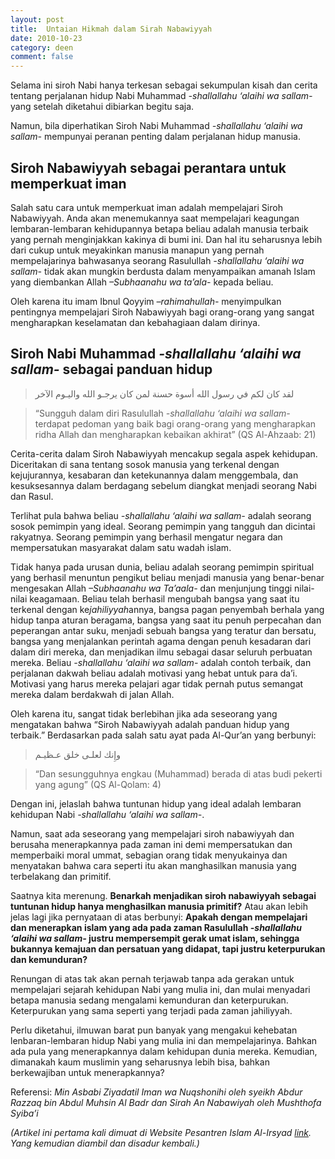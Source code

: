 ```yaml
---
layout: post
title:  Untaian Hikmah dalam Sirah Nabawiyyah
date: 2010-10-23
category: deen
comment: false
---
```


Selama ini siroh Nabi hanya terkesan sebagai sekumpulan kisah dan cerita tentang perjalanan hidup Nabi Muhammad *-shallallahu ‘alaihi wa sallam-* yang setelah diketahui dibiarkan begitu saja.

Namun, bila diperhatikan Siroh Nabi Muhammad *-shallallahu ‘alaihi wa sallam-* mempunyai peranan penting dalam perjalanan hidup manusia.


## Siroh Nabawiyyah sebagai perantara untuk memperkuat iman
Salah satu cara untuk memperkuat iman adalah mempelajari Siroh Nabawiyyah. Anda akan menemukannya saat mempelajari keagungan lembaran-lembaran kehidupannya betapa beliau adalah manusia terbaik yang pernah menginjakkan kakinya di bumi ini. Dan hal itu seharusnya lebih dari cukup untuk meyakinkan manusia manapun yang pernah mempelajarinya bahwasanya seorang Rasulullah *-shallallahu ‘alaihi wa sallam-* tidak akan mungkin berdusta dalam menyampaikan amanah Islam yang diembankan Allah *–Subhaanahu wa ta’ala-* kepada beliau.

Oleh karena itu imam Ibnul Qoyyim *–rahimahullah-* menyimpulkan pentingnya mempelajari Siroh Nabawiyyah bagi orang-orang yang sangat mengharapkan keselamatan dan kebahagiaan dalam dirinya.

## Siroh Nabi Muhammad *-shallallahu ‘alaihi wa sallam-* sebagai panduan hidup

><p class="dalil"> لقد كان لكم في رسول الله أسوة حسنة لمن كان يرجـو الله واليـوم الآخر </p>

>“Sungguh dalam diri Rasulullah *-shallallahu ‘alaihi wa sallam-* terdapat pedoman yang baik bagi orang-orang yang mengharapkan ridha Allah dan mengharapkan kebaikan akhirat” (QS Al-Ahzaab: 21)

Cerita-cerita dalam Siroh Nabawiyyah mencakup segala aspek kehidupan. Diceritakan di sana tentang sosok manusia yang terkenal dengan kejujurannya, kesabaran dan ketekunannya dalam menggembala, dan kesuksesannya dalam berdagang sebelum diangkat menjadi seorang Nabi dan Rasul.

Terlihat pula bahwa beliau *-shallallahu ‘alaihi wa sallam-* adalah seorang sosok pemimpin yang ideal. Seorang pemimpin yang tangguh dan dicintai rakyatnya. Seorang pemimpin yang berhasil mengatur negara dan mempersatukan masyarakat dalam satu wadah islam.

Tidak hanya pada urusan dunia, beliau adalah seorang pemimpin spiritual yang berhasil menuntun pengikut beliau menjadi manusia yang benar-benar mengesakan Allah *–Subhaanahu wa Ta’aala-* dan menjunjung tinggi nilai-nilai keagamaan. Beliau telah berhasil mengubah bangsa yang saat itu terkenal dengan ke*jahiliyyah*annya, bangsa pagan penyembah berhala yang hidup tanpa aturan beragama, bangsa yang saat itu penuh perpecahan dan peperangan antar suku, menjadi sebuah bangsa yang teratur dan bersatu, bangsa yang menjalankan perintah agama dengan penuh kesadaran dari dalam diri mereka, dan menjadikan ilmu sebagai dasar seluruh perbuatan mereka. Beliau *-shallallahu ‘alaihi wa sallam-* adalah contoh terbaik, dan perjalanan dakwah beliau adalah motivasi yang hebat untuk para da’i. Motivasi yang harus mereka pelajari agar tidak pernah putus semangat mereka dalam berdakwah di jalan Allah.

Oleh karena itu, sangat tidak berlebihan jika ada seseorang yang mengatakan bahwa “Siroh Nabawiyyah adalah panduan hidup yang terbaik.” Berdasarkan pada salah satu ayat pada Al-Qur’an yang berbunyi:

><p class='dalil'>وإِنك لعلـى خلق عـظيـم</p>

>“Dan sesungguhnya engkau (Muhammad) berada di atas budi pekerti yang agung” (QS Al-Qolam: 4)

Dengan ini, jelaslah bahwa tuntunan hidup yang ideal adalah lembaran kehidupan Nabi *-shallallahu ‘alaihi wa sallam-*.

Namun, saat ada seseorang yang mempelajari siroh nabawiyyah dan berusaha menerapkannya pada zaman ini demi mempersatukan dan memperbaiki moral ummat, sebagian orang tidak menyukainya dan menyatakan bahwa cara seperti itu akan manghasilkan manusia yang terbelakang dan primitif.

Saatnya kita merenung. **Benarkah menjadikan siroh nabawiyyah sebagai tuntunan hidup hanya menghasilkan manusia primitif?** Atau akan lebih jelas lagi jika pernyataan di atas berbunyi: **Apakah dengan mempelajari dan menerapkan islam yang ada pada zaman Rasulullah *-shallallahu ‘alaihi wa sallam-* justru mempersempit gerak umat islam, sehingga bukannya kemajuan dan persatuan yang didapat, tapi justru keterpurukan dan kemunduran?**

Renungan di atas tak akan pernah terjawab tanpa ada gerakan untuk mempelajari sejarah kehidupan Nabi yang mulia ini, dan mulai menyadari betapa manusia sedang mengalami kemunduran dan keterpurukan. Keterpurukan yang sama seperti yang terjadi pada zaman jahiliyyah.

Perlu diketahui, ilmuwan barat pun banyak yang mengakui kehebatan lenbaran-lembaran hidup Nabi yang mulia ini dan mempelajarinya. Bahkan ada pula yang menerapkannya dalam kehidupan dunia mereka. Kemudian, dimanakah kaum muslimin yang seharusnya lebih bisa, bahkan berkewajiban untuk menerapkannya?

Referensi: *Min Asbabi Ziyadatil Iman wa Nuqshonihi oleh syeikh Abdur Razzaq bin Abdul Muhsin Al Badr dan Sirah An Nabawiyah oleh Mushthofa Syiba’i*

*(Artikel ini pertama kali dimuat di Website Pesantren Islam Al-Irsyad [link](http://www.pesantrenalirsyad.org/untaian-hikmah-dalam-siroh-nabawiyyah/). Yang kemudian diambil dan disadur kembali.)*
